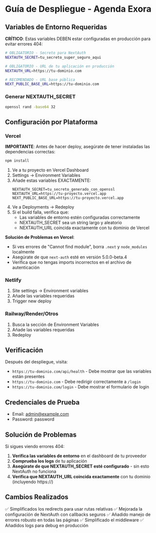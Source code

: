 # Guía de Despliegue - Agenda Exora

## Variables de Entorno Requeridas

**CRÍTICO**: Estas variables DEBEN estar configuradas en producción para evitar errores 404:

```bash
# OBLIGATORIO - Secreto para NextAuth
NEXTAUTH_SECRET=tu_secreto_super_seguro_aqui

# OBLIGATORIO - URL de tu aplicación en producción
NEXTAUTH_URL=https://tu-dominio.com

# RECOMENDADO - URL base pública
NEXT_PUBLIC_BASE_URL=https://tu-dominio.com
```

### Generar NEXTAUTH_SECRET

```bash
openssl rand -base64 32
```

## Configuración por Plataforma

### Vercel

**IMPORTANTE**: Antes de hacer deploy, asegúrate de tener instaladas las dependencias correctas:

```bash
npm install
```

1. Ve a tu proyecto en Vercel Dashboard
2. Settings → Environment Variables
3. Añade estas variables EXACTAMENTE:
   ```
   NEXTAUTH_SECRET=tu_secreto_generado_con_openssl
   NEXTAUTH_URL=https://tu-proyecto.vercel.app
   NEXT_PUBLIC_BASE_URL=https://tu-proyecto.vercel.app
   ```
4. Ve a Deployments → Redeploy
5. Si el build falla, verifica que:
   - Las variables de entorno estén configuradas correctamente
   - NEXTAUTH_SECRET sea un string largo y aleatorio
   - NEXTAUTH_URL coincida exactamente con tu dominio de Vercel

**Solución de Problemas en Vercel**:
- Si ves errores de "Cannot find module", borra `.next` y `node_modules` localmente
- Asegúrate de que `next-auth` esté en versión 5.0.0-beta.4
- Verifica que no tengas imports incorrectos en el archivo de autenticación

### Netlify
1. Site settings → Environment variables
2. Añade las variables requeridas
3. Trigger new deploy

### Railway/Render/Otros
1. Busca la sección de Environment Variables
2. Añade las variables requeridas
3. Redeploy

## Verificación

Después del despliegue, visita:
- `https://tu-dominio.com/api/health` - Debe mostrar que las variables están presentes
- `https://tu-dominio.com` - Debe redirigir correctamente a `/login`
- `https://tu-dominio.com/login` - Debe mostrar el formulario de login

## Credenciales de Prueba

- Email: admin@example.com
- Password: password

## Solución de Problemas

Si sigues viendo errores 404:

1. **Verifica las variables de entorno** en el dashboard de tu proveedor
2. **Comprueba los logs** de tu aplicación
3. **Asegúrate de que NEXTAUTH_SECRET esté configurado** - sin esto NextAuth no funciona
4. **Verifica que NEXTAUTH_URL coincida exactamente** con tu dominio (incluyendo https://)

## Cambios Realizados

✅ Simplificados los redirects para usar rutas relativas
✅ Mejorada la configuración de NextAuth con callbacks seguros
✅ Añadido manejo de errores robusto en todas las páginas
✅ Simplificado el middleware
✅ Añadidos logs para debug en producción